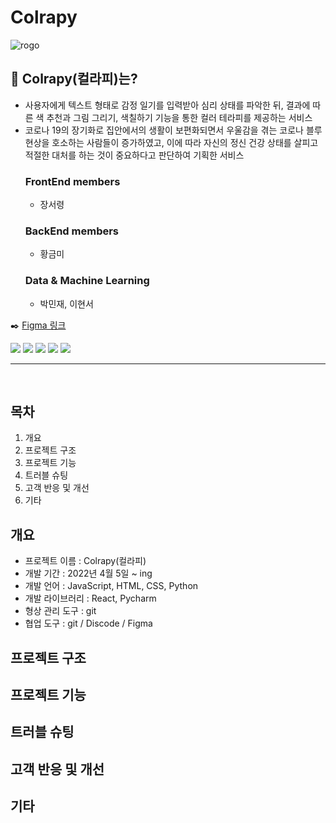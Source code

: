# Colrapy
![rogo](https://user-images.githubusercontent.com/84848848/166402375-eb4ad641-73e1-4df8-8ea0-af33bd9339f6.jpg)

## :art: Colrapy(컬라피)는? 
- 사용자에게 텍스트 형태로 감정 일기를 입력받아 심리 상태를 파악한 뒤, 결과에 따른 색 추천과 그림 그리기, 색칠하기 기능을 통한 컬러 테라피를 제공하는 서비스
- 코로나 19의 장기화로 집안에서의 생활이 보편화되면서 우울감을 겪는 코로나 블루 현상을 호소하는 사람들이 증가하였고, 이에 따라 자신의 정신 건강 상태를 살피고 적절한 대처를 하는 것이 중요하다고 판단하여 기획한 서비스
  ### FrontEnd members<br>
    - 장서령
  ### BackEnd members
    - 황금미
  ### Data & Machine Learning
    - 박민재, 이현서

:black_nib:
[Figma 링크]()

<a href="https://www.figma.com//"><img src="https://img.shields.io/badge/Figma-F24E1E?style=flat-square&logo=FIGMA&logoColor=white"/></a>
<a href="https://jupyter.org/"><img src="https://img.shields.io/badge/Jupyternotebook-F37626?style=flat-square&logo=Jupyter&logoColor=white"/></a>
<a href="https://www.djangoproject.com/"><img src="https://img.shields.io/badge/Django-006600?style=flat-square&logo=Django&logoColor=white"/></a>
<a href="https://ko.reactjs.org/"><img src="https://img.shields.io/badge/React-61DAFB?style=flat-square&logo=React&logoColor=white"/></a>
<a href="https://www.jetbrains.com/ko-kr/pycharm/"><img src="https://img.shields.io/badge/Pycharm-000000?style=flat-square&logo=Pycharm&logoColor=white"/></a>
- - -  
<br>

## 목차
1. 개요
2. 프로젝트 구조
3. 프로젝트 기능
4. 트러블 슈팅
5. 고객 반응 및 개선
6. 기타

## 개요
- 프로젝트 이름 : Colrapy(컬라피)
- 개발 기간 : 2022년 4월 5일 ~ ing
- 개발 언어 : JavaScript, HTML, CSS, Python
- 개발 라이브러리 : React, Pycharm
- 형상 관리 도구 : git
- 협업 도구 : git / Discode / Figma

## 프로젝트 구조

## 프로젝트 기능

## 트러블 슈팅

## 고객 반응 및 개선

## 기타
